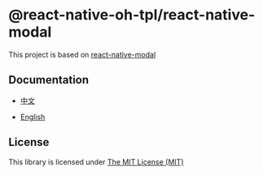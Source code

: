 # @react-native-oh-tpl/react-native-modal

This project is based on [react-native-modal](https://github.com/react-native-modal/react-native-modal)

## Documentation

- [中文](https://gitee.com/react-native-oh-library/usage-docs/blob/master/zh-cn/react-native-modal.md)

- [English](https://gitee.com/react-native-oh-library/usage-docs/blob/master/en/react-native-modal.md)

## License

This library is licensed under [The MIT License (MIT)](https://github.com/react-native-modal/react-native-modal/blob/master/LICENSE.md)
